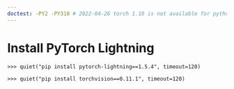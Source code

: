 ```yaml
---
doctest: -PY2 -PY310 # 2022-04-26 torch 1.10 is not available for python 3.10. We should bump the constraint to 1.11 when time allows.
---
```


# Install PyTorch Lightning

    >>> quiet("pip install pytorch-lightning==1.5.4", timeout=120)

    >>> quiet("pip install torchvision==0.11.1", timeout=120)
